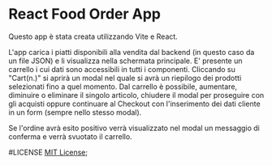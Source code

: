 # React Food Order App

Questo app è stata creata utilizzando Vite e React.

L'app carica i piatti disponibili alla vendita dal backend (in questo caso da un file JSON) e li visualizza nella schermata principale.
E' presente un carrello i cui dati sono accessibili in tutti i componenti.
Cliccando su "Cart(n.)" si aprirà un modal nel quale si avrà un riepilogo dei prodotti selezionati fino a quel momento.
Dal carrello è possibile, aumentare, diminuire o eliminare il singolo articolo, chiudere il modal per proseguire con gli acquisti oppure continuare al Checkout con l'inserimento dei dati cliente in un form (sempre nello stesso modal).

Se l'ordine avrà esito positivo verrà visualizzato nel modal un messaggio di conferma e verrà svuotato il carrello.

#LICENSE
[MIT License]('./MIT-LICENSE');